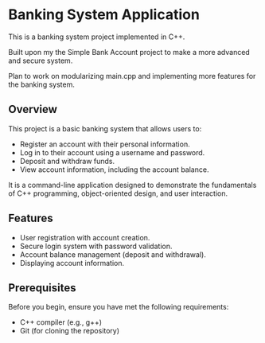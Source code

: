 # Banking System Application

This is a banking system project implemented in C++.

Built upon my the Simple Bank Account project to make a more advanced and secure system. 

Plan to work on modularizing main.cpp and implementing more features for the banking system.

## Overview

This project is a basic banking system that allows users to:

- Register an account with their personal information.
- Log in to their account using a username and password.
- Deposit and withdraw funds.
- View account information, including the account balance.

It is a command-line application designed to demonstrate the fundamentals of C++ programming, object-oriented design, and user interaction.

## Features

- User registration with account creation.
- Secure login system with password validation.
- Account balance management (deposit and withdrawal).
- Displaying account information.

## Prerequisites

Before you begin, ensure you have met the following requirements:

- C++ compiler (e.g., g++)
- Git (for cloning the repository)

